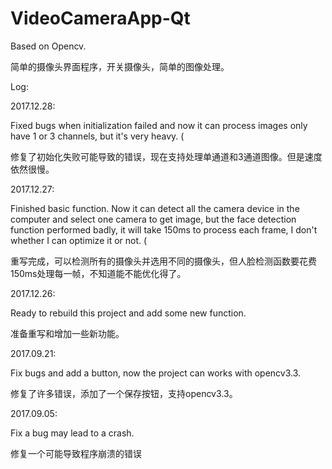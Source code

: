 # VideoCameraApp-Qt

Based on Opencv.

简单的摄像头界面程序，开关摄像头，简单的图像处理。

Log:

2017.12.28:

Fixed bugs when initialization failed and now it can process images only have 1 or 3 channels, but it's very heavy. (            

修复了初始化失败可能导致的错误，现在支持处理单通道和3通道图像。但是速度依然很慢。       

2017.12.27:     

Finished basic function. Now it can detect all the camera device in the computer and select one camera to get image, but the face detection function performed badly, it will take 150ms to process each frame, I don't whether I can optimize it or not.  (            

重写完成，可以检测所有的摄像头并选用不同的摄像头，但人脸检测函数要花费150ms处理每一帧，不知道能不能优化得了。      

2017.12.26:     

Ready to rebuild this project and add some new function.       

准备重写和增加一些新功能。     

2017.09.21:     
 
Fix bugs and add a button, now the project can works with opencv3.3.           

修复了许多错误，添加了一个保存按钮，支持opencv3.3。               


2017.09.05:      

Fix a bug may lead to a crash.          

修复一个可能导致程序崩溃的错误              

